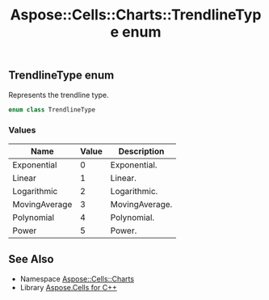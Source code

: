﻿---
title: Aspose::Cells::Charts::TrendlineType enum
linktitle: TrendlineType
second_title: Aspose.Cells for C++ API Reference
description: 'Aspose::Cells::Charts::TrendlineType enum. Represents the trendline type in C++.'
type: docs
weight: 6700
url: /cpp/aspose.cells.charts/trendlinetype/
---
## TrendlineType enum


Represents the trendline type.

```cpp
enum class TrendlineType
```

### Values

| Name | Value | Description |
| --- | --- | --- |
| Exponential | 0 | Exponential. |
| Linear | 1 | Linear. |
| Logarithmic | 2 | Logarithmic. |
| MovingAverage | 3 | MovingAverage. |
| Polynomial | 4 | Polynomial. |
| Power | 5 | Power. |

## See Also

* Namespace [Aspose::Cells::Charts](../)
* Library [Aspose.Cells for C++](../../)
